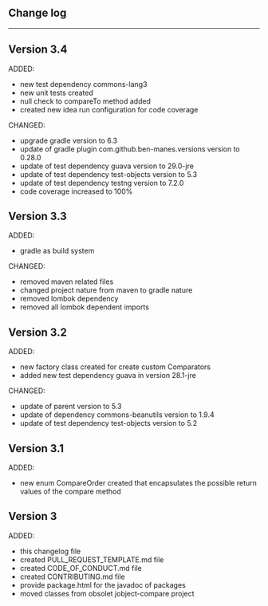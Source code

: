 ## Change log
----------------------

Version 3.4
-------------

ADDED:
 
- new test dependency commons-lang3  
- new unit tests created
- null check to compareTo method added
- created new idea run configuration for code coverage

CHANGED:

- upgrade gradle version to 6.3
- update of gradle plugin com.github.ben-manes.versions version to 0.28.0
- update of test dependency guava version to 29.0-jre
- update of test dependency test-objects version to 5.3
- update of test dependency testng version to 7.2.0
- code coverage increased to 100%

Version 3.3
-------------

ADDED:
 
- gradle as build system

CHANGED:

- removed maven related files
- changed project nature from maven to gradle nature
- removed lombok dependency
- removed all lombok dependent imports 

Version 3.2
-------------

ADDED:
 
- new factory class created for create custom Comparators
- added new test dependency guava in version 28.1-jre

CHANGED:

- update of parent version to 5.3
- update of dependency commons-beanutils version to 1.9.4
- update of test dependency test-objects version to 5.2

Version 3.1
-------------

ADDED:
 
- new enum CompareOrder created that encapsulates the possible return values of the compare method

Version 3
-------------

ADDED:
 
- this changelog file
- created PULL_REQUEST_TEMPLATE.md file
- created CODE_OF_CONDUCT.md file
- created CONTRIBUTING.md file
- provide package.html for the javadoc of packages
- moved classes from obsolet jobject-compare project


